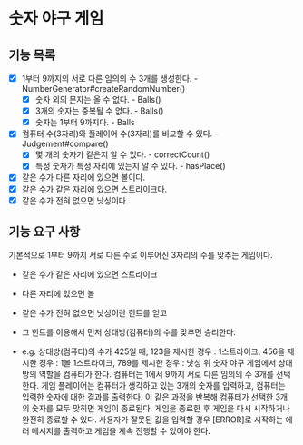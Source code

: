 # 숫자 야구 게임

## 기능 목록

- [X] 1부터 9까지의 서로 다른 임의의 수 3개를 생성한다. - NumberGenerator#createRandomNumber()
  - [X] 숫자 외의 문자는 올 수 없다. - Balls()
  - [X] 3개의 숫자는 중복될 수 없다. - Balls()
  - [X] 숫자는 1부터 9까지다. - Balls
- [X] 컴퓨터 수(3자리)와 플레이어 수(3자리)를 비교할 수 있다. - Judgement#compare()
  - [X] 몇 개의 숫자가 같은지 알 수 있다. - correctCount()
  - [X] 특정 숫자가 특정 자리에 있는지 알 수 있다. - hasPlace()
- [X] 같은 수가 다른 자리에 있으면 볼이다.
- [X] 같은 수가 같은 자리에 있으면 스트라이크다.
- [X] 같은 수가 전혀 없으면 낫싱이다.

## 기능 요구 사항

기본적으로 1부터 9까지 서로 다른 수로 이루어진 3자리의 수를 맞추는 게임이다.

- 같은 수가 같은 자리에 있으면 스트라이크
- 다른 자리에 있으면 볼
- 같은 수가 전혀 없으면 낫싱이란 힌트를 얻고
- 그 힌트를 이용해서 먼저 상대방(컴퓨터)의 수를 맞추면 승리한다.

- e.g. 상대방(컴퓨터)의 수가 425일 때, 123을 제시한 경우 : 1스트라이크, 456을 제시한 경우 : 1볼 1스트라이크, 789를 제시한 경우 : 낫싱
위 숫자 야구 게임에서 상대방의 역할을 컴퓨터가 한다. 컴퓨터는 1에서 9까지 서로 다른 임의의 수 3개를 선택한다. 게임 플레이어는 컴퓨터가 생각하고 있는 3개의 숫자를 입력하고, 컴퓨터는 입력한 숫자에 대한 결과를 출력한다.
이 같은 과정을 반복해 컴퓨터가 선택한 3개의 숫자를 모두 맞히면 게임이 종료된다.
게임을 종료한 후 게임을 다시 시작하거나 완전히 종료할 수 있다.
사용자가 잘못된 값을 입력할 경우 [ERROR]로 시작하는 에러 메시지를 출력하고 게임을 계속 진행할 수 있어야 한다.
